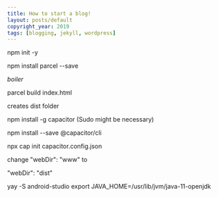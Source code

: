 ```yaml
---
title: How to start a blog!
layout: posts/default
copyright_year: 2019
tags: [blogging, jekyll, wordpress]
---
```


npm init -y

npm install parcel --save

*boiler*

parcel build index.html

creates dist folder

npm install -g capacitor (Sudo might be necessary)


npm install --save @capacitor/cli


npx cap init
capacitor.config.json

change
  "webDir": "www"
to

  "webDir": "dist"


yay -S android-studio
export JAVA_HOME=/usr/lib/jvm/java-11-openjdk
